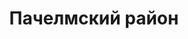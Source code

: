 ---
title: "Пачелмский район"
template: district
visible: true
content:
    items:
        '@page.children': '/pamyatniki/pachelmskiy'

---